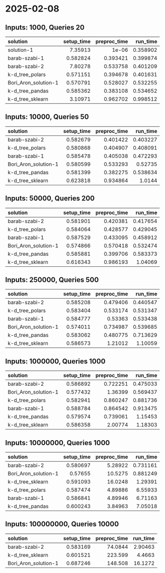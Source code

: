# 2025-02-08

## Inputs: 1000, Queries 20

| solution             |   setup_time |   preproc_time |   run_time |
|:---------------------|-------------:|---------------:|-----------:|
| solution-1           |     7.35913  |       1e-06    |   0.358902 |
| barab-szabi-1        |     0.582824 |       0.393421 |   0.399874 |
| barab-szabi-2        |     7.80278  |       0.533758 |   0.401209 |
| k-d_tree_polars      |     0.571151 |       0.394678 |   0.401631 |
| Bori_Aron_solution-1 |     0.570791 |       0.528027 |   0.532255 |
| k-d_tree_pandas      |     0.585362 |       0.383108 |   0.534652 |
| k-d_tree_sklearn     |     3.10971  |       0.962702 |   0.998512 |

## Inputs: 10000, Queries 50

| solution             |   setup_time |   preproc_time |   run_time |
|:---------------------|-------------:|---------------:|-----------:|
| barab-szabi-2        |     0.582679 |       0.401422 |   0.403227 |
| k-d_tree_polars      |     0.580868 |       0.404907 |   0.408091 |
| barab-szabi-1        |     0.585478 |       0.405038 |   0.472293 |
| Bori_Aron_solution-1 |     0.580599 |       0.533293 |   0.52735  |
| k-d_tree_pandas      |     0.581399 |       0.382275 |   0.538634 |
| k-d_tree_sklearn     |     0.623818 |       0.934864 |   1.0144   |

## Inputs: 50000, Queries 200

| solution             |   setup_time |   preproc_time |   run_time |
|:---------------------|-------------:|---------------:|-----------:|
| barab-szabi-2        |     0.581901 |       0.420381 |   0.417654 |
| k-d_tree_polars      |     0.584064 |       0.428577 |   0.429045 |
| barab-szabi-1        |     0.587529 |       0.433095 |   0.458912 |
| Bori_Aron_solution-1 |     0.574866 |       0.570418 |   0.532474 |
| k-d_tree_pandas      |     0.585881 |       0.399706 |   0.583373 |
| k-d_tree_sklearn     |     0.616343 |       0.986193 |   1.04069  |

## Inputs: 250000, Queries 500

| solution             |   setup_time |   preproc_time |   run_time |
|:---------------------|-------------:|---------------:|-----------:|
| barab-szabi-2        |     0.585208 |       0.479406 |   0.440547 |
| k-d_tree_polars      |     0.583404 |       0.533174 |   0.531347 |
| barab-szabi-1        |     0.584777 |       0.53363  |   0.533438 |
| Bori_Aron_solution-1 |     0.574011 |       0.734987 |   0.539685 |
| k-d_tree_pandas      |     0.583062 |       0.480775 |   0.713629 |
| k-d_tree_sklearn     |     0.586573 |       1.21012  |   1.10059  |

## Inputs: 1000000, Queries 1000

| solution             |   setup_time |   preproc_time |   run_time |
|:---------------------|-------------:|---------------:|-----------:|
| barab-szabi-2        |     0.586892 |       0.722251 |   0.475033 |
| Bori_Aron_solution-1 |     0.577432 |       1.36399  |   0.569437 |
| k-d_tree_polars      |     0.582941 |       0.860247 |   0.881736 |
| barab-szabi-1        |     0.588784 |       0.864542 |   0.913475 |
| k-d_tree_pandas      |     0.579574 |       0.739061 |   1.15453  |
| k-d_tree_sklearn     |     0.586358 |       2.00774  |   1.18303  |

## Inputs: 10000000, Queries 1000

| solution             |   setup_time |   preproc_time |   run_time |
|:---------------------|-------------:|---------------:|-----------:|
| barab-szabi-2        |     0.580697 |        5.28922 |   0.731161 |
| Bori_Aron_solution-1 |     0.57655  |       10.5275  |   0.881249 |
| k-d_tree_sklearn     |     0.591093 |       16.0248  |   1.29391  |
| k-d_tree_polars      |     0.587474 |        4.89886 |   6.55933  |
| barab-szabi-1        |     0.586841 |        4.89946 |   6.71163  |
| k-d_tree_pandas      |     0.600243 |        3.84963 |   7.05018  |

## Inputs: 100000000, Queries 10000

| solution             |   setup_time |   preproc_time |   run_time |
|:---------------------|-------------:|---------------:|-----------:|
| barab-szabi-2        |     0.583169 |        74.0844 |    2.90463 |
| k-d_tree_sklearn     |     0.601521 |       223.599  |    4.4663  |
| Bori_Aron_solution-1 |     0.687246 |       148.508  |   16.1272  |